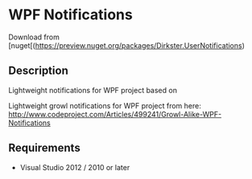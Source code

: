 # WPF Notifications

Download from [nuget[(https://preview.nuget.org/packages/Dirkster.UserNotifications)

## Description

Lightweight notifications for WPF project based on

Lightweight growl notifications for WPF project from here:
http://www.codeproject.com/Articles/499241/Growl-Alike-WPF-Notifications

## Requirements

 - Visual Studio 2012 / 2010 or later
